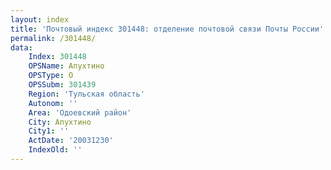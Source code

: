 ```yaml
---
layout: index
title: 'Почтовый индекс 301448: отделение почтовой связи Почты России'
permalink: /301448/
data:
    Index: 301448
    OPSName: Апухтино
    OPSType: О
    OPSSubm: 301439
    Region: 'Тульская область'
    Autonom: ''
    Area: 'Одоевский район'
    City: Апухтино
    City1: ''
    ActDate: '20031230'
    IndexOld: ''
---
```

